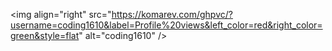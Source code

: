 <img align="right" src="https://komarev.com/ghpvc/?username=coding1610&label=Profile%20views&left_color=red&right_color=green&style=flat" alt="coding1610" />
